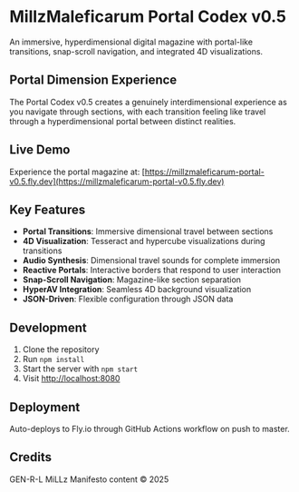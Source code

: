 # MillzMaleficarum Portal Codex v0.5

An immersive, hyperdimensional digital magazine with portal-like transitions, snap-scroll navigation, and integrated 4D visualizations.

## Portal Dimension Experience

The Portal Codex v0.5 creates a genuinely interdimensional experience as you navigate through sections, with each transition feeling like travel through a hyperdimensional portal between distinct realities.

## Live Demo

Experience the portal magazine at:
[https://millzmaleficarum-portal-v0.5.fly.dev](https://millzmaleficarum-portal-v0.5.fly.dev)

## Key Features

- **Portal Transitions**: Immersive dimensional travel between sections
- **4D Visualization**: Tesseract and hypercube visualizations during transitions
- **Audio Synthesis**: Dimensional travel sounds for complete immersion
- **Reactive Portals**: Interactive borders that respond to user interaction
- **Snap-Scroll Navigation**: Magazine-like section separation
- **HyperAV Integration**: Seamless 4D background visualization
- **JSON-Driven**: Flexible configuration through JSON data

## Development

1. Clone the repository
2. Run `npm install`
3. Start the server with `npm start`
4. Visit [http://localhost:8080](http://localhost:8080)

## Deployment

Auto-deploys to Fly.io through GitHub Actions workflow on push to master.

## Credits

GEN-R-L MiLLz Manifesto content © 2025
